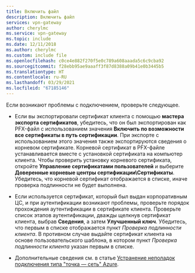 ```yaml
---
title: Включить файл
description: Включить файл
services: vpn-gateway
author: cherylmc
ms.service: vpn-gateway
ms.topic: include
ms.date: 12/11/2018
ms.author: cherylmc
ms.custom: include file
ms.openlocfilehash: c0ce4e882f270f5e0c789a608aaada5c6c9cba92
ms.sourcegitcommit: f28ebb95ae9aaaff3f87d8388a09b41e0b3445b5
ms.translationtype: HT
ms.contentlocale: ru-RU
ms.lasthandoff: 03/29/2021
ms.locfileid: "67185146"
---
```

Если возникают проблемы с подключением, проверьте следующее.

- Если вы экспортировали сертификат клиента с помощью **мастера экспорта сертификатов**, убедитесь, что он был экспортирован как PFX-файл с использованием значения **Включить по возможности все сертификаты в путь сертификации**. При экспорте с использованием этого значения также экспортируются сведения о корневом сертификате. Корневой сертификат в PFX-файле устанавливается вместе с установкой сертификата на компьютер клиента. Чтобы проверить установку корневого сертификата, откройте **Управление сертификатами пользователей** и выберите **Доверенные корневые центры сертификации\Сертификаты**. Убедитесь, что корневой сертификат отображается в списке, иначе проверка подлинности не будет выполнена.

- Если используется сертификат, который был выдан корпоративным ЦС, и при аутентификации возникают проблемы, проверьте порядок прохождения аутентификации в сертификате клиента. Проверьте список этапов аутентификации, дважды щелкнув сертификат клиента, выбрав **Сведения**, а затем **Улучшенный ключ**. Убедитесь, что первым в списке отображается пункт *Проверка подлинности клиента*. В противном случае выдайте сертификат клиента на основе пользовательского шаблона, в котором пункт *Проверка подлинности клиента* указан первым в списке.

- Дополнительные сведения см. в статье [Устранение неполадок подключения типа "точка — сеть" Azure](../articles/vpn-gateway/vpn-gateway-troubleshoot-vpn-point-to-site-connection-problems.md).